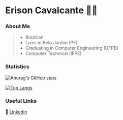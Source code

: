 # Erison Cavalcante :man_technologist:

### About Me

> - Brazilian
> - Lives in Belo Jardim (PE)
> - Graduating in Computer Engineering (UFPB)
> - Computer Technical (IFPE)




### Statistics

![Anurag's GitHub stats](https://github-readme-stats.vercel.app/api?username=erison7596&show_icons=true&theme=tokyonight)

[![Top Langs](https://github-readme-stats.vercel.app/api/top-langs/?username=erison7596&layout=compact)](https://github.com/anuraghazra/github-readme-stats)

### Useful Links


:link: [Linkedin](https://www.linkedin.com/in/erison-cavalcante-9402a714a/) <br>
